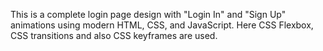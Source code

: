 This is a complete login page design with "Login In" and "Sign Up" animations using modern HTML, CSS, and JavaScript. Here CSS Flexbox, CSS transitions and also CSS keyframes are used.